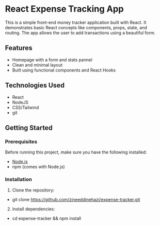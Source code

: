 # React Expense Tracking App

This is a simple front-end money tracker application built with React. It demonstrates basic React concepts like components, props, state, and routing. The app allows the user to add transactions using a beautiful form.

## Features

- Homepage with a form and stats pannel
- Clean and minimal layout
- Built using functional components and React Hooks

## Technologies Used

- React
- NodeJS
- CSS/Tailwind
- git

## Getting Started

### Prerequisites

Before running this project, make sure you have the following installed:

- [Node.js](https://nodejs.org/)
- npm (comes with Node.js)

### Installation

1. Clone the repository:
- git clone https://github.com/zineeddinehazi/expense-tracker.git
2. Install dependencies:
- cd expense-tracker && npm install
